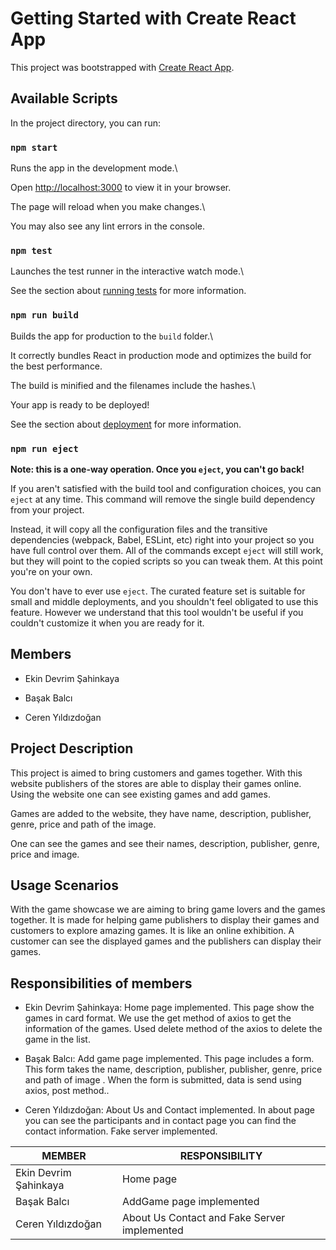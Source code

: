 # Getting Started with Create React App

  

This project was bootstrapped with [Create React App](https://github.com/facebook/create-react-app).

  

## Available Scripts

  

In the project directory, you can run:

  

### `npm start`

  

Runs the app in the development mode.\

Open [http://localhost:3000](http://localhost:3000) to view it in your browser.

  

The page will reload when you make changes.\

You may also see any lint errors in the console.

  

### `npm test`

  

Launches the test runner in the interactive watch mode.\

See the section about [running tests](https://facebook.github.io/create-react-app/docs/running-tests) for more information.

  

### `npm run build`

  

Builds the app for production to the `build` folder.\

It correctly bundles React in production mode and optimizes the build for the best performance.

  

The build is minified and the filenames include the hashes.\

Your app is ready to be deployed!

  

See the section about [deployment](https://facebook.github.io/create-react-app/docs/deployment) for more information.

  

### `npm run eject`

  

**Note: this is a one-way operation. Once you `eject`, you can't go back!**

  

If you aren't satisfied with the build tool and configuration choices, you can `eject` at any time. This command will remove the single build dependency from your project.

  

Instead, it will copy all the configuration files and the transitive dependencies (webpack, Babel, ESLint, etc) right into your project so you have full control over them. All of the commands except `eject` will still work, but they will point to the copied scripts so you can tweak them. At this point you're on your own.

  

You don't have to ever use `eject`. The curated feature set is suitable for small and middle deployments, and you shouldn't feel obligated to use this feature. However we understand that this tool wouldn't be useful if you couldn't customize it when you are ready for it.


## Members

  

- Ekin Devrim Şahinkaya

- Başak Balcı

- Ceren Yıldızdoğan

  

## Project Description

  

This project is aimed to bring customers and games together. With this website publishers of the stores are able to display their games online. Using the website one can see existing games and add games.


Games are added to the website, they have name, description, publisher, genre, price and path of the image.

One can see the games and see their names, description, publisher, genre, price and image.

  
  

## Usage Scenarios

  

With the game showcase we are aiming to bring game lovers and the games together. It is made for helping game publishers to display their games and customers to explore amazing games. It is like an online exhibition. A customer can see the displayed games and the publishers can display their games.

  

## Responsibilities of members

  

- Ekin Devrim Şahinkaya: Home page implemented. This page show the games in card format. We use the get method of axios to get the information of the games. Used delete method of the axios to delete the game in the list.

- Başak Balcı: Add game page implemented. This page includes a form. This form takes the name, description, publisher, publisher, genre, price and path of image . When the form is submitted, data is send using axios, post method..

- Ceren Yıldızdoğan: About Us and Contact implemented. In about page you can see the participants and in contact page you can find the contact information. Fake server implemented.

  


  
|MEMBER                         |RESPONSIBILITY               |
|-------------------------------|-----------------------------|
|Ekin Devrim Şahinkaya          |Home page           |
|Başak Balcı           |AddGame page implemented            |
|Ceren Yıldızdoğan|About Us Contact and Fake Server implemented|